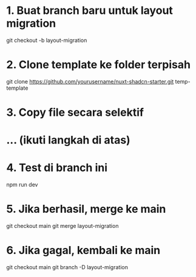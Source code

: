 # 1. Buat branch baru untuk layout migration

git checkout -b layout-migration

# 2. Clone template ke folder terpisah

git clone https://github.com/yourusername/nuxt-shadcn-starter.git temp-template

# 3. Copy file secara selektif

# ... (ikuti langkah di atas)

# 4. Test di branch ini

npm run dev

# 5. Jika berhasil, merge ke main

git checkout main
git merge layout-migration

# 6. Jika gagal, kembali ke main

git checkout main
git branch -D layout-migration
